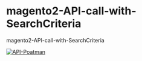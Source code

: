 # magento2-API-call-with-SearchCriteria
magento2-API-call-with-SearchCriteria

<a href="https://ibb.co/3WdLkvX"><img src="https://i.ibb.co/jGf1HzK/API-Poatman.png" alt="API-Poatman" border="0"></a>
